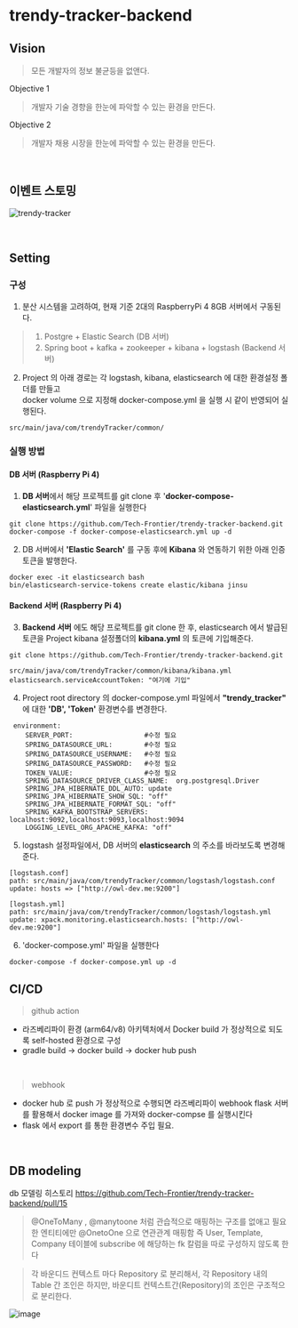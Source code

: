 # trendy-tracker-backend

## Vision
> 모든 개발자의 정보 불균등을 없앤다.

Objective 1
> 개발자 기술 경향을 한눈에 파악할 수 있는 환경을 만든다.

Objective 2
> 개발자 채용 시장을 한눈에 파악할 수 있는 환경을 만든다.
<br/>

## 이벤트 스토밍
![trendy-tracker](https://github.com/Tech-Frontier/trendy-tracker-backend/assets/19955904/4774e50b-40e7-42fe-abf3-ac3084241564)

<br/>


## Setting
### 구성

1. 분산 시스템을 고려하여, 현재 기준 2대의 RaspberryPi 4 8GB 서버에서 구동된다. 
 > 1. Postgre + Elastic Search (DB 서버)
 > 2. Spring boot + kafka + zookeeper + kibana + logstash (Backend 서버)

2. Project 의 아래 경로는 각 logstash, kibana, elasticsearch 에 대한 환경설정 폴더를 만들고 <br/>
   docker volume 으로 지정해 docker-compose.yml 을 실행 시 같이 반영되어 실행된다.
```
src/main/java/com/trendyTracker/common/
```


### 실행 방법

#### DB 서버 (Raspberry Pi 4)

1. **DB 서버**에서 해당 프로젝트를 git clone 후 '**docker-compose-elasticsearch.yml**' 파일을 실행한다
```
git clone https://github.com/Tech-Frontier/trendy-tracker-backend.git
docker-compose -f docker-compose-elasticsearch.yml up -d 
```
2. DB 서버에서 **'Elastic Search'** 를 구동 후에 **Kibana** 와 연동하기 위한 아래 인증 토큰을 발행한다.
```
docker exec -it elasticsearch bash
bin/elasticsearch-service-tokens create elastic/kibana jinsu
```

#### Backend 서버 (Raspberry Pi 4) 

3.  **Backend 서버** 에도 해당 프로젝트를 git clone 한 후, elasticsearch 에서 발급된 토큰을 Project kibana 설정폴더의 **kibana.yml** 의 토큰에 기입해준다.
```
git clone https://github.com/Tech-Frontier/trendy-tracker-backend.git

src/main/java/com/trendyTracker/common/kibana/kibana.yml
elasticsearch.serviceAccountToken: "여기에 기입"
```

4. Project root directory 의 docker-compose.yml 파일에서 **"trendy_tracker"** 에 대한 **'DB', 'Token'** 환경변수를 변경한다.
```
 environment:
    SERVER_PORT:                  #수정 필요
    SPRING_DATASOURCE_URL:        #수정 필요
    SPRING_DATASOURCE_USERNAME:   #수정 필요
    SPRING_DATASOURCE_PASSWORD:   #수정 필요
    TOKEN_VALUE:                  #수정 필요
    SPRING_DATASOURCE_DRIVER_CLASS_NAME:  org.postgresql.Driver
    SPRING_JPA_HIBERNATE_DDL_AUTO: update
    SPRING_JPA_HIBERNATE_SHOW_SQL: "off"
    SPRING_JPA_HIBERNATE_FORMAT_SQL: "off"
    SPRING_KAFKA_BOOTSTRAP_SERVERS: localhost:9092,localhost:9093,localhost:9094
    LOGGING_LEVEL_ORG_APACHE_KAFKA: "off"
```

5. logstash 설정파일에서, DB 서버의 **elasticsearch** 의 주소를 바라보도록 변경해준다.
```
[logstash.conf]
path: src/main/java/com/trendyTracker/common/logstash/logstash.conf
update: hosts => ["http://owl-dev.me:9200"]

[logstash.yml]
path: src/main/java/com/trendyTracker/common/logstash/logstash.yml
update: xpack.monitoring.elasticsearch.hosts: ["http://owl-dev.me:9200"]
```

6. 'docker-compose.yml' 파일을 실행한다
```
docker-compose -f docker-compose.yml up -d 
```

## CI/CD 
> github action 
- 라즈베리파이 환경 (arm64/v8) 아키텍처에서 Docker build 가 정상적으로 되도록 self-hosted 환경으로 구성
- gradle build -> docker build -> docker hub push 

<br/>

> webhook
- docker hub 로 push 가 정상적으로 수행되면 라즈베리파이 webhook flask 서버를 활용해서 docker image 를 가져와 docker-compse 를 실행시킨다 
- flask 에서 export 를 통한 환경변수 주입 필요.
<br/>

## DB modeling
db 모델링 히스토리
https://github.com/Tech-Frontier/trendy-tracker-backend/pull/15
> @OneToMany , @manytoone 처럼 관습적으로 매핑하는 구조를 없애고 필요한 엔티티에만 @OnetoOne 으로 연관관계 매핑함
   즉 User, Template, Company 테이블에 subscribe 에 해당하는 fk 칼럼을 따로 구성하지 않도록 한다

> 각 바운디드 컨텍스트 마다 Repository 로 분리해서, 각 Repository 내의 Table 간 조인은 하지만, 바운디트 컨텍스트간(Repository)의 조인은 구조적으로 분리한다.
> 
![image](https://github.com/Tech-Frontier/trendy-tracker-backend/assets/19955904/c8388e3d-4933-4dec-8330-752f4bd77af5)

<br/>
